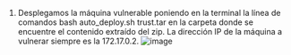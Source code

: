 1. Desplegamos la máquina vulnerable poniendo en la terminal la línea de comandos bash auto_deploy.sh trust.tar en la carpeta donde se encuentre el contenido extraído del zip.
La dirección IP de la máquina a vulnerar siempre es la 172.17.0.2.
![image](https://github.com/PedroMontoya11/Laboratorios-CTF/assets/145665312/9e701fbe-6af4-487c-8165-e49d2d310852)

